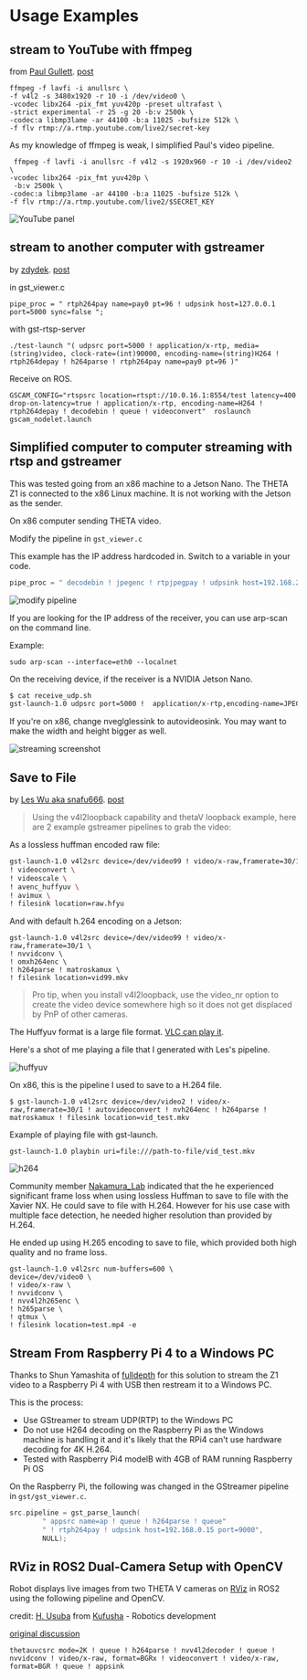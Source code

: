# Usage Examples

## stream to YouTube with ffmpeg

from [Paul Gullett](https://community.theta360.guide/u/Paul_Gullett).
[post](https://community.theta360.guide/t/live-streaming-over-usb-on-ubuntu-and-linux-nvidia-jetson/4359/117?u=craig)

```
ffmpeg -f lavfi -i anullsrc \
-f v4l2 -s 3480x1920 -r 10 -i /dev/video0 \
-vcodec libx264 -pix_fmt yuv420p -preset ultrafast \
-strict experimental -r 25 -g 20 -b:v 2500k \
-codec:a libmp3lame -ar 44100 -b:a 11025 -bufsize 512k \
-f flv rtmp://a.rtmp.youtube.com/live2/secret-key
```
As my knowledge of ffmpeg is weak, I simplified Paul's
video pipeline.

```
 ffmpeg -f lavfi -i anullsrc -f v4l2 -s 1920x960 -r 10 -i /dev/video2 \
-vcodec libx264 -pix_fmt yuv420p \
 -b:v 2500k \
-codec:a libmp3lame -ar 44100 -b:a 11025 -bufsize 512k \
-f flv rtmp://a.rtmp.youtube.com/live2/$SECRET_KEY
```

![YouTube panel](images/examples/youtube.jpg)

## stream to another computer with gstreamer

by [zdydek](https://community.theta360.guide/u/zdydek). 
[post](https://community.theta360.guide/t/live-streaming-over-usb-on-ubuntu-and-linux-nvidia-jetson/4359/78?u=craig)

in gst_viewer.c

```
pipe_proc = " rtph264pay name=pay0 pt=96 ! udpsink host=127.0.0.1 port=5000 sync=false ";
```

with gst-rtsp-server

```
./test-launch "( udpsrc port=5000 ! application/x-rtp, media=(string)video, clock-rate=(int)90000, encoding-name=(string)H264 ! rtph264depay ! h264parse ! rtph264pay name=pay0 pt=96 )"
```

Receive on ROS.

```
GSCAM_CONFIG="rtspsrc location=rtspt://10.0.16.1:8554/test latency=400 drop-on-latency=true ! application/x-rtp, encoding-name=H264 ! rtph264depay ! decodebin ! queue ! videoconvert"  roslaunch gscam_nodelet.launch
```

## Simplified computer to computer streaming with rtsp and gstreamer

This was tested going from an x86 machine to a Jetson Nano.
The THETA Z1 is connected to the x86 Linux machine.  It is not 
working with the Jetson as the sender.

On x86 computer sending THETA video.

Modify the pipeline in `gst_viewer.c`

This example has the IP address hardcoded in.  Switch to a variable in
your code.

```c
pipe_proc = " decodebin ! jpegenc ! rtpjpegpay ! udpsink host=192.168.2.100 port=5000 qos=false sync=false";
```

![modify pipeline](images/demos/pipeline_mod.png)

If you are looking for the IP address of the receiver, you can use arp-scan on 
the command line.

Example:

```text
sudo arp-scan --interface=eth0 --localnet
```

On the receiving device, if the receiver is a NVIDIA Jetson Nano.

```bash
$ cat receive_udp.sh 
gst-launch-1.0 udpsrc port=5000 !  application/x-rtp,encoding-name=JPEG,payload=26 ! rtpjpegdepay ! jpegdec ! videoscale ! video/x-raw,width=640,height=320 ! nveglglessink
```
If you're on x86, change nveglglessink to autovideosink.  You may want to make
the width and height bigger as well. 

![streaming screenshot](images/demos/streaming_screenshot.png)

## Save to File

by [Les Wu aka snafu666](https://community.theta360.guide/u/snafu666). 
[post](https://community.theta360.guide/t/live-streaming-over-usb-on-ubuntu-and-linux-nvidia-jetson/4359/122?u=craig)

> Using the v4l2loopback capability and thetaV loopback example, here are 2 example gstreamer pipelines to grab the video:

As a lossless huffman encoded raw file:

```bash
gst-launch-1.0 v4l2src device=/dev/video99 ! video/x-raw,framerate=30/1 \
! videoconvert \
! videoscale \
! avenc_huffyuv \
! avimux \
! filesink location=raw.hfyu
```

And with default h.264 encoding on a Jetson:

```
gst-launch-1.0 v4l2src device=/dev/video99 ! video/x-raw,framerate=30/1 \
! nvvidconv \
! omxh264enc \
! h264parse ! matroskamux \
! filesink location=vid99.mkv
```

> Pro tip, when you install v4l2loopback, use the video_nr option to create the video device somewhere high so it does not get displaced by PnP of other cameras.

The Huffyuv format is a large file format.  [VLC can play it](https://wiki.videolan.org/Huffyuv/).

Here's a shot of me playing a file that I generated with Les's pipeline.

![huffyuv](images/examples/huffyuv.jpg)

On x86, this is the pipeline I used to save to a H.264 file.

```
$ gst-launch-1.0 v4l2src device=/dev/video2 ! video/x-raw,framerate=30/1 ! autovideoconvert ! nvh264enc ! h264parse ! matroskamux ! filesink location=vid_test.mkv
```

Example of playing file with gst-launch.

```
gst-launch-1.0 playbin uri=file:///path-to-file/vid_test.mkv
```

![h264](images/examples/gst_play_h264.jpg)

Community member [Nakamura_Lab](https://community.theta360.guide/u/Nakamura_Lab)
indicated that the he experienced significant
frame loss when using lossless Huffman to save to file with the Xavier NX.
He could save to file with H.264.  However for his use case with multiple
face detection, he needed higher resolution than provided by H.264.

He ended up using H.265 encoding to save to file, which provided both
high quality and no frame loss.

```
gst-launch-1.0 v4l2src num-buffers=600 \
device=/dev/video0 \
! video/x-raw \
! nvvidconv \
! nvv4l2h265enc \
! h265parse \
! qtmux \
! filesink location=test.mp4 -e
```

## Stream From Raspberry Pi 4 to a Windows PC

Thanks to Shun Yamashita of [fulldepth](https://fulldepth.co.jp/) for this solution
to stream the Z1 video to a Raspberry Pi 4 with USB then restream it to a Windows PC.

This is the process:

* Use GStreamer to stream UDP(RTP) to the Windows PC
* Do not use H264 decoding on the Raspberry Pi as the Windows machine is handling it and it's likely
that the RPi4 can't use hardware decoding for 4K H.264.
* Tested with Raspberry Pi4 modelB with 4GB of RAM running Raspberry Pi OS

On the Raspberry Pi, the following was changed in the GStreamer pipeline in `gst/gst_viewer.c`.

```c
src.pipeline = gst_parse_launch(
        " appsrc name=ap ! queue ! h264parse ! queue"
        " ! rtph264pay ! udpsink host=192.168.0.15 port=9000",
        NULL);
```

## RViz in ROS2 Dual-Camera Setup with OpenCV

Robot displays live images from two THETA V cameras on [RViz](https://wiki.ros.org/rviz) in ROS2 using the following pipeline and OpenCV.

credit: [H. Usuba](https://community.theta360.guide/u/h.usuba/summary)
from [Kufusha](https://www.kufusha.com/) - Robotics development

[original discussion](https://community.theta360.guide/t/connecting-jetson-orin-and-theta-v-to-use-live-images/9840?u=craig)

```text
thetauvcsrc mode=2K ! queue ! h264parse ! nvv4l2decoder ! queue ! nvvidconv ! video/x-raw, format=BGRx ! videoconvert ! video/x-raw, format=BGR ! queue ! appsink
```
